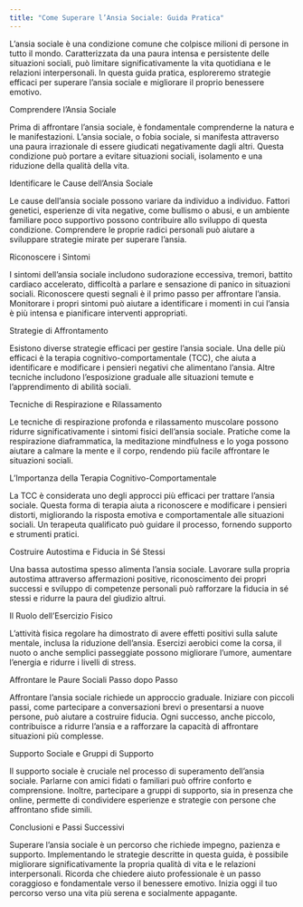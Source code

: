 ```yaml
---
title: "Come Superare l’Ansia Sociale: Guida Pratica"
---
```


L’ansia sociale è una condizione comune che colpisce milioni di persone in tutto il mondo. Caratterizzata da una paura intensa e persistente delle situazioni sociali, può limitare significativamente la vita quotidiana e le relazioni interpersonali. In questa guida pratica, esploreremo strategie efficaci per superare l’ansia sociale e migliorare il proprio benessere emotivo.

Comprendere l’Ansia Sociale

Prima di affrontare l’ansia sociale, è fondamentale comprenderne la natura e le manifestazioni. L’ansia sociale, o fobia sociale, si manifesta attraverso una paura irrazionale di essere giudicati negativamente dagli altri. Questa condizione può portare a evitare situazioni sociali, isolamento e una riduzione della qualità della vita.

Identificare le Cause dell’Ansia Sociale

Le cause dell’ansia sociale possono variare da individuo a individuo. Fattori genetici, esperienze di vita negative, come bullismo o abusi, e un ambiente familiare poco supportivo possono contribuire allo sviluppo di questa condizione. Comprendere le proprie radici personali può aiutare a sviluppare strategie mirate per superare l’ansia.

Riconoscere i Sintomi

I sintomi dell’ansia sociale includono sudorazione eccessiva, tremori, battito cardiaco accelerato, difficoltà a parlare e sensazione di panico in situazioni sociali. Riconoscere questi segnali è il primo passo per affrontare l’ansia. Monitorare i propri sintomi può aiutare a identificare i momenti in cui l’ansia è più intensa e pianificare interventi appropriati.

Strategie di Affrontamento

Esistono diverse strategie efficaci per gestire l’ansia sociale. Una delle più efficaci è la terapia cognitivo-comportamentale (TCC), che aiuta a identificare e modificare i pensieri negativi che alimentano l’ansia. Altre tecniche includono l’esposizione graduale alle situazioni temute e l’apprendimento di abilità sociali.

Tecniche di Respirazione e Rilassamento

Le tecniche di respirazione profonda e rilassamento muscolare possono ridurre significativamente i sintomi fisici dell’ansia sociale. Pratiche come la respirazione diaframmatica, la meditazione mindfulness e lo yoga possono aiutare a calmare la mente e il corpo, rendendo più facile affrontare le situazioni sociali.

L’Importanza della Terapia Cognitivo-Comportamentale

La TCC è considerata uno degli approcci più efficaci per trattare l’ansia sociale. Questa forma di terapia aiuta a riconoscere e modificare i pensieri distorti, migliorando la risposta emotiva e comportamentale alle situazioni sociali. Un terapeuta qualificato può guidare il processo, fornendo supporto e strumenti pratici.

Costruire Autostima e Fiducia in Sé Stessi

Una bassa autostima spesso alimenta l’ansia sociale. Lavorare sulla propria autostima attraverso affermazioni positive, riconoscimento dei propri successi e sviluppo di competenze personali può rafforzare la fiducia in sé stessi e ridurre la paura del giudizio altrui.

Il Ruolo dell’Esercizio Fisico

L’attività fisica regolare ha dimostrato di avere effetti positivi sulla salute mentale, inclusa la riduzione dell’ansia. Esercizi aerobici come la corsa, il nuoto o anche semplici passeggiate possono migliorare l’umore, aumentare l’energia e ridurre i livelli di stress.

Affrontare le Paure Sociali Passo dopo Passo

Affrontare l’ansia sociale richiede un approccio graduale. Iniziare con piccoli passi, come partecipare a conversazioni brevi o presentarsi a nuove persone, può aiutare a costruire fiducia. Ogni successo, anche piccolo, contribuisce a ridurre l’ansia e a rafforzare la capacità di affrontare situazioni più complesse.

Supporto Sociale e Gruppi di Supporto

Il supporto sociale è cruciale nel processo di superamento dell’ansia sociale. Parlarne con amici fidati o familiari può offrire conforto e comprensione. Inoltre, partecipare a gruppi di supporto, sia in presenza che online, permette di condividere esperienze e strategie con persone che affrontano sfide simili.

Conclusioni e Passi Successivi

Superare l’ansia sociale è un percorso che richiede impegno, pazienza e supporto. Implementando le strategie descritte in questa guida, è possibile migliorare significativamente la propria qualità di vita e le relazioni interpersonali. Ricorda che chiedere aiuto professionale è un passo coraggioso e fondamentale verso il benessere emotivo. Inizia oggi il tuo percorso verso una vita più serena e socialmente appagante.
